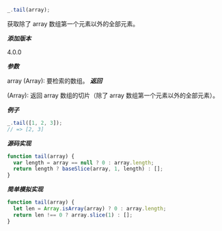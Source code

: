 ```js
_.tail(array);
```

获取除了 array 数组第一个元素以外的全部元素。

**_添加版本_**

4.0.0

**_参数_**

array (Array): 要检索的数组。
**_返回_**

(Array): 返回 array 数组的切片（除了 array 数组第一个元素以外的全部元素）。

**_例子_**

```js
_.tail([1, 2, 3]);
// => [2, 3]
```

**_源码实现_**

```js
function tail(array) {
  var length = array == null ? 0 : array.length;
  return length ? baseSlice(array, 1, length) : [];
}
```

**_简单模拟实现_**

```js
function tail(array) {
  let len = Array.isArray(array) ? 0 : array.length;
  return len !== 0 ? array.slice(1) : [];
}
```
